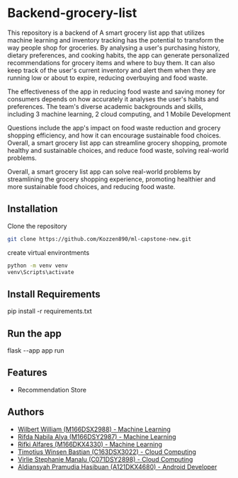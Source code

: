 
# Backend-grocery-list

This repository is a backend of A smart grocery list app that utilizes machine learning and inventory tracking has the potential to transform the way people shop for groceries. By analysing a user's purchasing history, dietary preferences, and cooking habits, the app can generate personalized recommendations for grocery items and where to buy them. It can also keep track of the user's current inventory and alert them when they are running low or about to expire, reducing overbuying and food waste.

The effectiveness of the app in reducing food waste and saving money for consumers depends on how accurately it analyses the user's habits and preferences. The team's diverse academic backgrounds and skills, including 3 machine learning, 2 cloud computing, and 1 Mobile Development

Questions include the app's impact on food waste reduction and grocery shopping efficiency, and how it can encourage sustainable food choices. Overall, a smart grocery list app can streamline grocery shopping, promote healthy and sustainable choices, and reduce food waste, solving real-world problems.

Overall, a smart grocery list app can solve real-world problems by streamlining the grocery shopping experience, promoting healthier and more sustainable food choices, and reducing food waste.


## Installation

Clone the repository

```bash
git clone https://github.com/Kozzen890/ml-capstone-new.git
```

create virtual environtments
```bash
python -m venv venv
venv\Scripts\activate
```

## Install Requirements
pip install -r requirements.txt

## Run the app
flask --app app run
## Features

- Recommendation Store


## Authors

- [Wilbert William (M166DSX2988) - Machine Learning](https://github.com/WilbertWill1am)
- [Rifda Nabila Alya (M166DSY2987) - Machine Learning](https://github.com/rifdana)
- [Rifki Alfares (M166DKX4330) - Machine Learning](https://github.com/Revee05)
- [Timotius Winsen Bastian (C163DSX3022) - Cloud Computing](https://github.com/Kozzen890)
- [Virlie Stephanie Manalu (C071DSY2898) - Cloud Computing](https://github.com/VirlieSM)
- [Aldiansyah Pramudia Hasibuan (A121DKX4680) - Android Developer](https://github.com/aldiansyahpramudia)

